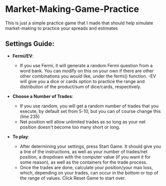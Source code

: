 # Market-Making-Game-Practice
This is just a simple practice game that I made that should help simulate market-making to practice your spreads and estimates
## Settings Guide:

- **Fermi/EV**: 
   - If you use Fermi, it will generate a random Fermi question from a word bank. You can modify on this on your own if there are other other combinations you would like, under the fermi() function.
   -EV will give you a dice or cards option to practice the range and distribution of the product/sum of dice/cards, respectively.
   
- **Choose a Number of Trades**:
   - If you use random, you will get a random number of trades that you execute, by default set from 5-10, but you can of course change this (line 235)
   - Net position will allow unlimited trades as so long as your net position doesn't become too many short or long.  
- **To play**:
   - After determining your settings, press Start Game. It should give you a line of the instructions, as well as your number of trades/net position, a dropdown with the computer value (if you want it for some reason), as well as the containers for the trade process.
   - Once the trades are done, calculate your position/your max loss, which, depending on your trades, can occur in the bottom or top of the range of values. Click Reset Game to start over.

